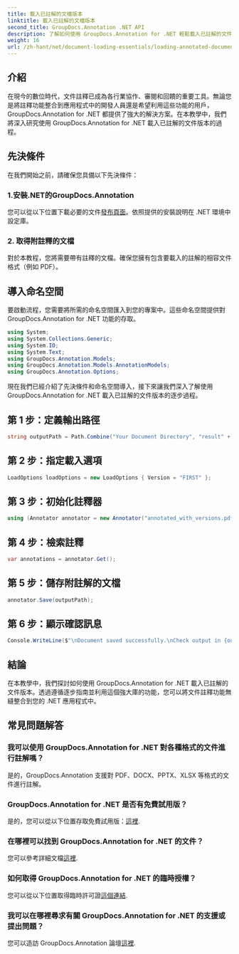 ```yaml
---
title: 載入已註解的文檔版本
linktitle: 載入已註解的文檔版本
second_title: GroupDocs.Annotation .NET API
description: 了解如何使用 GroupDocs.Annotation for .NET 輕鬆載入已註解的文件版本。簡化協作和審核流程。
weight: 16
url: /zh-hant/net/document-loading-essentials/loading-annotated-document-version/
---
```

## 介紹
在現今的數位時代，文件註釋已成為各行業協作、審閱和回饋的重要工具。無論您是將註釋功能整合到應用程式中的開發人員還是希望利用這些功能的用戶，GroupDocs.Annotation for .NET 都提供了強大的解決方案。在本教學中，我們將深入研究使用 GroupDocs.Annotation for .NET 載入已註解的文件版本的過程。
## 先決條件
在我們開始之前，請確保您具備以下先決條件：
### 1.安裝.NET的GroupDocs.Annotation
您可以從以下位置下載必要的文件[發布頁面](https://releases.groupdocs.com/annotation/net/)。依照提供的安裝說明在 .NET 環境中設定庫。
### 2. 取得附註釋的文檔
對於本教程，您將需要帶有註釋的文檔。確保您擁有包含要載入的註解的相容文件格式（例如 PDF）。

## 導入命名空間
要啟動流程，您需要將所需的命名空間匯入到您的專案中。這些命名空間提供對 GroupDocs.Annotation for .NET 功能的存取。

```csharp
using System;
using System.Collections.Generic;
using System.IO;
using System.Text;
using GroupDocs.Annotation.Models;
using GroupDocs.Annotation.Models.AnnotationModels;
using GroupDocs.Annotation.Options;
```


現在我們已經介紹了先決條件和命名空間導入，接下來讓我們深入了解使用 GroupDocs.Annotation for .NET 載入已註解的文件版本的逐步過程。
## 第 1 步：定義輸出路徑
```csharp
string outputPath = Path.Combine("Your Document Directory", "result" + Path.GetExtension("input.pdf"));
```
## 第 2 步：指定載入選項
```csharp
LoadOptions loadOptions = new LoadOptions { Version = "FIRST" };
```
## 第 3 步：初始化註釋器
```csharp
using (Annotator annotator = new Annotator("annotated_with_versions.pdf", loadOptions))
```
## 第 4 步：檢索註釋
```csharp
var annotations = annotator.Get();
```
## 第 5 步：儲存附註解的文檔
```csharp
annotator.Save(outputPath);
```
## 第 6 步：顯示確認訊息
```csharp
Console.WriteLine($"\nDocument saved successfully.\nCheck output in {outputPath}.");
```

## 結論
在本教學中，我們探討如何使用 GroupDocs.Annotation for .NET 載入已註解的文件版本。透過遵循逐步指南並利用這個強大庫的功能，您可以將文件註釋功能無縫整合到您的 .NET 應用程式中。
## 常見問題解答
### 我可以使用 GroupDocs.Annotation for .NET 對各種格式的文件進行註解嗎？
是的，GroupDocs.Annotation 支援對 PDF、DOCX、PPTX、XLSX 等格式的文件進行註解。
### GroupDocs.Annotation for .NET 是否有免費試用版？
是的，您可以從以下位置存取免費試用版：[這裡](https://releases.groupdocs.com/).
### 在哪裡可以找到 GroupDocs.Annotation for .NET 的文件？
您可以參考詳細文檔[這裡](https://tutorials.groupdocs.com/annotation/net/).
### 如何取得 GroupDocs.Annotation for .NET 的臨時授權？
您可以從以下位置取得臨時許可證[這個連結](https://purchase.groupdocs.com/temporary-license/).
### 我可以在哪裡尋求有關 GroupDocs.Annotation for .NET 的支援或提出問題？
您可以造訪 GroupDocs.Annotation 論壇[這裡](https://forum.groupdocs.com/c/annotation/10).